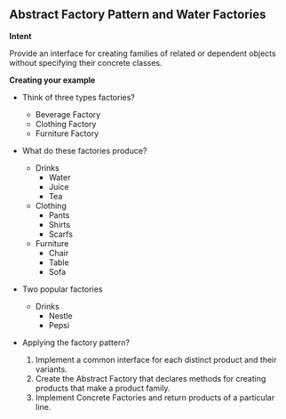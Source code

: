## Abstract Factory Pattern and Water Factories

  __Intent__

  Provide an interface for creating families of related or dependent objects without specifying their concrete classes.

  __Creating your  example__
  * Think of three types factories?
    - Beverage Factory
    - Clothing Factory
    - Furniture Factory
  * What do these factories produce?
    - Drinks
      * Water
      * Juice
      * Tea
    - Clothing
      * Pants
      * Shirts
      * Scarfs
    - Furniture
      * Chair
      * Table
      * Sofa
  * Two popular factories
    - Drinks
      * Nestle
      * Pepsi

  * Applying the factory pattern?
    1. Implement a common interface for each distinct product
       and their variants.
    2. Create the Abstract Factory that declares methods for creating products that make a product family.
    3. Implement Concrete Factories and return products of a particular line.
